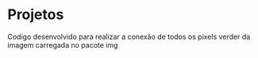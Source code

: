 # Projetos
Codigo desenvolvido para realizar a conexão de todos os pixels verder da imagem carregada no pacote img
